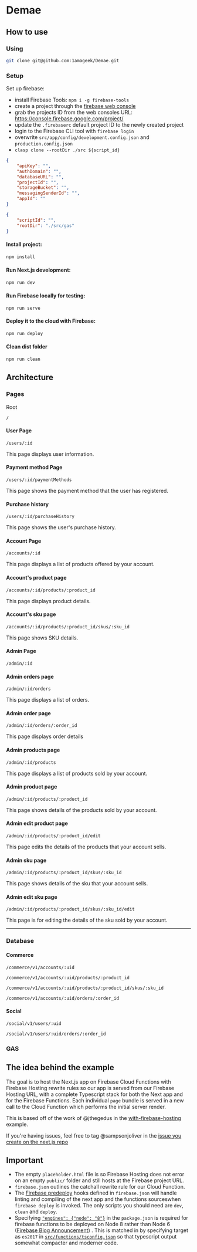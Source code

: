 # Demae

## How to use

### Using 

```bash
git clone git@github.com:1amageek/Demae.git
```


### Setup

Set up firebase:

- install Firebase Tools: `npm i -g firebase-tools`
- create a project through the [firebase web console](https://console.firebase.google.com/)
- grab the projects ID from the web consoles URL: https://console.firebase.google.com/project/<projectId>
- update the `.firebaserc` default project ID to the newly created project
- login to the Firebase CLI tool with `firebase login`
- overwrite `src/app/config/development.config.json` and `production.config.json`
- `clasp clone --rootDir ./src ${script_id}`
  
```JOSN:development.config.json
{
	"apiKey": "",
	"authDomain": "",
	"databaseURL": "",
	"projectId": "",
	"storageBucket": "",
	"messagingSenderId": "",
	"appId": ""
}
```

```JSON:.clasp.json
{
	"scriptId": "",
	"rootDir": "./src/gas"
}
```

#### Install project:

```bash
npm install
```

#### Run Next.js development:

```bash
npm run dev
```

#### Run Firebase locally for testing:

```
npm run serve
```

#### Deploy it to the cloud with Firebase:

```bash
npm run deploy
```

#### Clean dist folder

```bash
npm run clean
```

## Architecture

### Pages

Root
```
/
```

#### User Page
```
/users/:id
```
This page displays user information.

#### Payment method Page
```
/users/:id/paymentMethods
```
This page shows the payment method that the user has registered.

#### Purchase history
```
/users/:id/purchaseHistory
```
This page shows the user's purchase history.


#### Account Page
```
/accounts/:id
```
This page displays a list of products offered by your account.

#### Account's product page
```
/accounts/:id/products/:product_id
```
This page displays product details.

#### Account's sku page
```
/accounts/:id/products/:product_id/skus/:sku_id
```
This page shows SKU details.


#### Admin Page
```
/admin/:id
```


#### Admin orders page
```
/admin/:id/orders
```
This page displays a list of orders.


#### Admin order page
```
/admin/:id/orders/:order_id
```
This page displays order details


#### Admin products page
```
/admin/:id/products
```
This page displays a list of products sold by your account.

#### Admin product page
```
/admin/:id/products/:product_id
```
This page shows details of the products sold by your account.

#### Admin edit product page
```
/admin/:id/products/:product_id/edit
```
This page edits the details of the products that your account sells.

#### Admin sku page
```
/admin/:id/products/:product_id/skus/:sku_id
```
This page shows details of the sku that your account sells.

#### Admin edit sku page
```
/admin/:id/products/:product_id/skus/:sku_id/edit
```
This page is for editing the details of the sku sold by your account.



---

### Database

#### Commerce

```
/commerce/v1/accounts/:uid
```

```
/commerce/v1/accounts/:uid/products/:product_id
```

```
/commerce/v1/accounts/:uid/products/:product_id/skus/:sku_id
```

```
/commerce/v1/accounts/:uid/orders/:order_id
```

#### Social

```
/social/v1/users/:uid
```

```
/social/v1/users/:uid/orders/:order_id
```


### GAS


## The idea behind the example

The goal is to host the Next.js app on Firebase Cloud Functions with Firebase Hosting rewrite rules so our app is served from our Firebase Hosting URL, with a complete Typescript stack for both the Next app and for the Firebase Functions. Each individual `page` bundle is served in a new call to the Cloud Function which performs the initial server render.

This is based off of the work of @jthegedus in the [with-firebase-hosting](https://github.com/zeit/next.js/tree/canary/examples/with-firebase-hosting) example.

If you're having issues, feel free to tag @sampsonjoliver in the [issue you create on the next.js repo](https://github.com/zeit/next.js/issues/new)

## Important

- The empty `placeholder.html` file is so Firebase Hosting does not error on an empty `public/` folder and still hosts at the Firebase project URL.
- `firebase.json` outlines the catchall rewrite rule for our Cloud Function.
- The [Firebase predeploy](https://firebase.google.com/docs/cli/#predeploy_and_postdeploy_hooks) hooks defined in `firebase.json` will handle linting and compiling of the next app and the functions sourceswhen `firebase deploy` is invoked. The only scripts you should need are `dev`, `clean` and `deploy`.
- Specifying [`"engines": {"node": "8"}`](package.json#L5-L7) in the `package.json` is required for firebase functions
  to be deployed on Node 8 rather than Node 6
  ([Firebase Blog Announcement](https://firebase.googleblog.com/2018/08/cloud-functions-for-firebase-config-node-8-timeout-memory-region.html))
  . This is matched in by specifying target as `es2017` in [`src/functions/tsconfig.json`](src/functions/tsconfig) so that typescript output somewhat compacter and moderner code.
